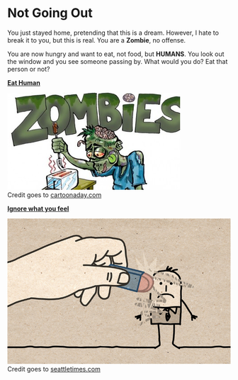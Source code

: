# Not Going Out

You just stayed home, pretending that this is a dream. However, I hate to break it to you, but this is real. 
You are a **Zombie**, no offense.

You are now hungry and want to eat, not food, but **HUMANS**. You look out the window and you see someone passing by. What would you do? Eat that person or not?

**[Eat Human](eat-human.md)**

![](../images/eat-human.jpg)    
Credit goes to [cartoonaday.com](http://www.cartoonaday.com/tag/zombie/)

**[Ignore what you feel](starve-to-death.md)**

![](../images/ignore.jpg)   
Credit goes to [seattletimes.com](https://www.seattletimes.com/explore/careers/when-the-boss-starts-to-ignore-you/)   

